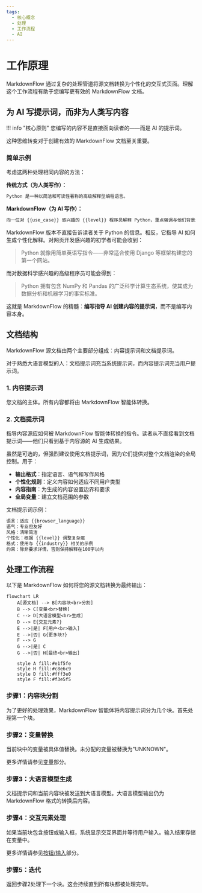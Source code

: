 ```yaml
---
tags:
  - 核心概念
  - 处理
  - 工作流程
  - AI
---
```


# 工作原理

MarkdownFlow 通过复杂的处理管道将源文档转换为个性化的交互式页面。理解这个工作流程有助于您编写更有效的 MarkdownFlow 文档。

## 为 AI 写提示词，而非为人类写内容

!!! info "核心原则"
    您编写的内容不是直接面向读者的——而是 AI 的提示词。

这种思维转变对于创建有效的 MarkdownFlow 文档至关重要。

### 简单示例

考虑这两种处理相同内容的方法：

**传统方式（为人类写作）：**

```markdown
Python 是一种以简洁和可读性著称的高级解释型编程语言。
```

**MarkdownFlow（为 AI 写作）：**

```markdown
向一位对 {{use_case}} 感兴趣的 {{level}} 程序员解释 Python，重点强调与他们背景最相关的方面。
```

MarkdownFlow 版本不直接告诉读者关于 Python 的信息。相反，它指导 AI 如何生成个性化解释。对网页开发感兴趣的初学者可能会收到：

> Python 就像用简单英语写指令——非常适合使用 Django 等框架构建您的第一个网站。

而对数据科学感兴趣的高级程序员可能会得到：

> Python 拥有包含 NumPy 和 Pandas 的广泛科学计算生态系统，使其成为数据分析和机器学习的事实标准。

这就是 MarkdownFlow 的精髓：**编写指导 AI 创建内容的提示词**，而不是编写内容本身。

## 文档结构

MarkdownFlow 源文档由两个主要部分组成：内容提示词和文档提示词。

对于熟悉大语言模型的人：文档提示词充当系统提示词，而内容提示词充当用户提示词。

### 1. 内容提示词

您文档的主体。所有内容都将由 MarkdownFlow 智能体转换。

### 2. 文档提示词

指导内容源应如何被 MarkdownFlow 智能体转换的指令。读者从不直接看到文档提示词——他们只看到基于内容源的 AI 生成结果。

虽然是可选的，但强烈建议使用文档提示词，因为它们提供对整个文档渲染的全局控制。用于：

- **输出格式**：指定语言、语气和写作风格
- **个性化规则**：定义内容如何适应不同用户类型
- **内容指南**：为生成的内容设置边界和要求
- **全局变量**：建立文档范围的参数

文档提示词示例：

```markdown
语言：适应 {{browser_language}}
语气：专业但友好
风格：清晰简洁
个性化：根据 {{level}} 调整复杂度
格式：使用与 {{industry}} 相关的示例
约束：除非要求详情，否则保持解释在100字以内
```

## 处理工作流程

以下是 MarkdownFlow 如何将您的源文档转换为最终输出：

```mermaid
flowchart LR
    A[源文档] --> B[内容块<br>分割]
    B --> C[变量<br>替换]
    C --> D[大语言模型<br>生成]
    D --> E{交互元素?}
    E -->|是| F[用户<br>输入]
    E -->|否| G{更多块?}
    F --> G
    G -->|是| C
    G -->|否| H[最终<br>输出]

    style A fill:#e1f5fe
    style H fill:#c8e6c9
    style D fill:#fff3e0
    style F fill:#f3e5f5
```

### 步骤1：内容块分割

为了更好的处理效果，MarkdownFlow 智能体将内容提示词分为几个块。首先处理第一个块。

### 步骤2：变量替换

当前块中的变量被具体值替换。未分配的变量被替换为"UNKNOWN"。

更多详情请参见[变量](variables.md)部分。

### 步骤3：大语言模型生成

文档提示词和当前内容块被发送到大语言模型。大语言模型输出仍为 MarkdownFlow 格式的转换后内容。

### 步骤4：交互元素处理

如果当前块包含按钮或输入框，系统显示交互界面并等待用户输入。输入结果存储在变量中。

更多详情请参见[按钮/输入](button-input.md)部分。

### 步骤5：迭代

返回步骤2处理下一个块。这会持续直到所有块都被处理完毕。
